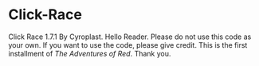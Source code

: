 # Click-Race
Click Race 1.7.1 By Cyroplast.
Hello Reader.
Please do not use this code as your own.
If you want to use the code, please give credit.
This is the first installment of *The Adventures of Red*.
Thank you.
